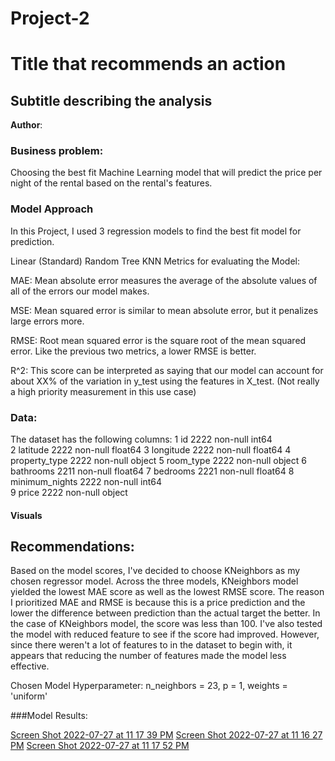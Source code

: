 # Project-2
# Title that recommends an action
## Subtitle describing the analysis 

**Author**: 

### Business problem:

Choosing the best fit Machine Learning model that will predict the price per night of the rental based on the rental's features.

### Model Approach
In this Project, I used 3 regression models to find the best fit model for prediction.

Linear (Standard)
Random Tree
KNN
Metrics for evaluating the Model:

MAE: Mean absolute error measures the average of the absolute values of all of the errors our model makes.

MSE: Mean squared error is similar to mean absolute error, but it penalizes large errors more.

RMSE: Root mean squared error is the square root of the mean squared error. Like the previous two metrics, a lower RMSE is better.

R^2: This score can be interpreted as saying that our model can account for about XX% of the variation in y_test using the features in X_test. (Not really a high priority measurement in this use case)

### Data:
The dataset has the following columns:
 1   id              2222 non-null   int64  
 2   latitude        2222 non-null   float64
 3   longitude       2222 non-null   float64
 4   property_type   2222 non-null   object 
 5   room_type       2222 non-null   object 
 6   bathrooms       2211 non-null   float64
 7   bedrooms        2221 non-null   float64
 8   minimum_nights  2222 non-null   int64  
 9   price           2222 non-null   object 

#### Visuals


## Recommendations:

Based on the model scores, I've decided to choose KNeighbors as my chosen regressor model. Across the three models, KNeighbors model yielded the lowest MAE score as well as the lowest RMSE score. The reason I prioritized MAE and RMSE is because this is a price prediction and the lower the difference between prediction than the actual target the better. In the case of KNeighbors model, the score was less than 100. I've also tested the model with reduced feature to see if the score had improved. However, since there weren't a lot of features to in the dataset to begin with, it appears that reducing the number of features made the model less effective.

Chosen Model Hyperparameter: n_neighbors = 23, p = 1, weights = 'uniform'

###Model Results:

[Screen Shot 2022-07-27 at 11 17 39 PM](https://user-images.githubusercontent.com/76888532/181413006-32665dcf-3490-41c4-ada2-8d70882fe7a5.png)
[Screen Shot 2022-07-27 at 11 16 27 PM](https://user-images.githubusercontent.com/76888532/181412918-ede7a470-33eb-4cc9-b84b-52e93d5fd9c9.png)
[Screen Shot 2022-07-27 at 11 17 52 PM](https://user-images.githubusercontent.com/76888532/181413036-b1d76119-38ed-4a7d-8d86-5b2f7af65288.png)
